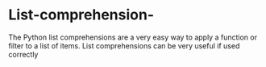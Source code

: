 # List-comprehension-
The Python list comprehensions are a very easy way to apply a function or filter to a list of items. List comprehensions can be very useful if used correctly
